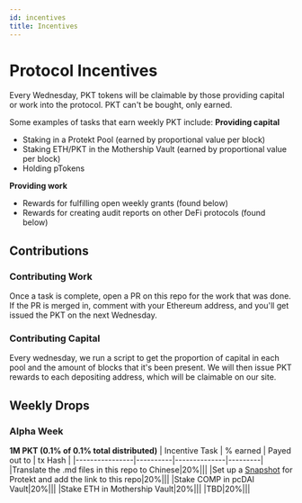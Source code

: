 ```yaml
---
id: incentives
title: Incentives
---
```


# Protocol Incentives
Every Wednesday, PKT tokens will be claimable by those providing capital or work into the protocol. PKT can't be bought, only earned.

Some examples of tasks that earn weekly PKT include:
**Providing capital**
* Staking in a Protekt Pool (earned by proportional value per block)
* Staking ETH/PKT in the Mothership Vault (earned by proportional value per block)
* Holding pTokens

**Providing work**
* Rewards for fulfilling open weekly grants (found below)
* Rewards for creating audit reports on other DeFi protocols (found below)

## Contributions
### Contributing Work
Once a task is complete, open a PR on this repo for the work that was done. If the PR is merged in, comment with your Ethereum address, and you'll get issued the PKT on the next Wednesday.

### Contributing Capital
Every wednesday, we run a script to get the proportion of capital in each pool and the amount of blocks that it's been present. We will then issue PKT rewards to each depositing address, which will be claimable on our site.

## Weekly Drops

### Alpha Week
**1M PKT (0.1% of 0.1% total distributed)**
| Incentive Task | % earned | Payed out to | tx Hash |
|----------------|----------|--------------|---------|
|Translate the .md files in this repo to Chinese|20%|||
|Set up a [Snapshot](https://snapshot.page/#/) for Protekt and add the link to this repo|20%||| 
|Stake COMP in pcDAI Vault|20%|||
|Stake ETH in Mothership Vault|20%|||
|TBD|20%|||




